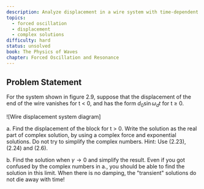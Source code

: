 ```yaml
---
description: Analyze displacement in a wire system with time-dependent forcing
topics:
  - forced oscillation
  - displacement
  - complex solutions
difficulty: hard
status: unsolved
book: The Physics of Waves
chapter: Forced Oscillation and Resonance
---
```


## Problem Statement
For the system shown in figure 2.9, suppose that the displacement of the end of the wire vanishes for t < 0, and has the form $d_0 \sin \omega_d t$ for t ≥ 0.

![Wire displacement system diagram]

a. Find the displacement of the block for t > 0. Write the solution as the real part of complex solution, by using a complex force and exponential solutions. Do not try to simplify the complex numbers. Hint: Use (2.23), (2.24) and (2.6).

b. Find the solution when $\gamma \to 0$ and simplify the result. Even if you got confused by the complex numbers in a., you should be able to find the solution in this limit. When there is no damping, the "transient" solutions do not die away with time!
